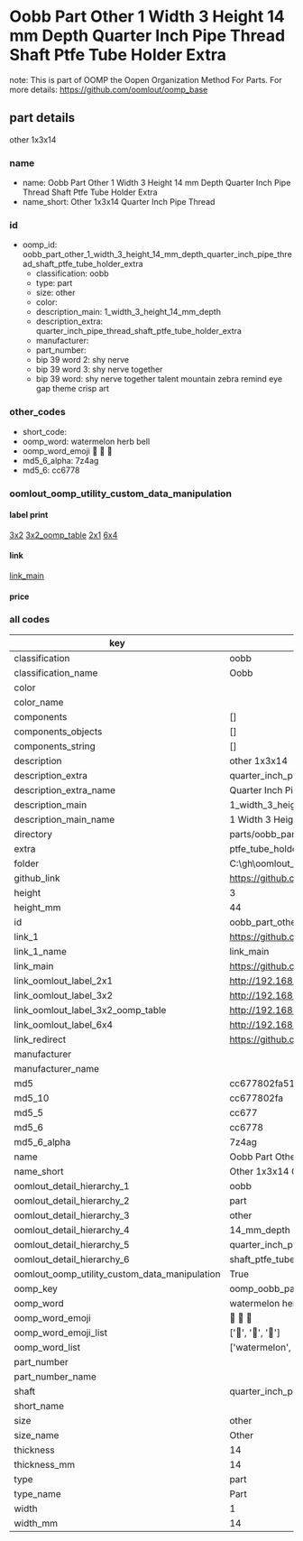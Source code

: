 # Oobb Part Other 1 Width 3 Height 14 mm Depth Quarter Inch Pipe Thread Shaft Ptfe Tube Holder Extra  

note: This is part of OOMP the Oopen Organization Method For Parts. For more details: https://github.com/oomlout/oomp_base

##  part details
  



other 1x3x14



### name
* name: Oobb Part Other 1 Width 3 Height 14 mm Depth Quarter Inch Pipe Thread Shaft Ptfe Tube Holder Extra
* name_short: Other 1x3x14 Quarter Inch Pipe Thread
### id
* oomp_id: oobb_part_other_1_width_3_height_14_mm_depth_quarter_inch_pipe_thread_shaft_ptfe_tube_holder_extra
  * classification: oobb
  * type: part
  * size: other
  * color: 
  * description_main: 1_width_3_height_14_mm_depth
  * description_extra: quarter_inch_pipe_thread_shaft_ptfe_tube_holder_extra
  * manufacturer: 
  * part_number: 
  * bip 39 word 2: shy nerve
  * bip 39 word 3: shy nerve together
  * bip 39 word: shy nerve together talent mountain zebra remind eye gap theme crisp art

### other_codes
* short_code: 
* oomp_word: watermelon herb bell
* oomp_word_emoji :watermelon: :herb: :bell:
* md5_6_alpha: 7z4ag
* md5_6: cc6778






### oomlout_oomp_utility_custom_data_manipulation
#### label print
[3x2](http://192.168.1.245:1112/?label=oomp%207z4ag)
[3x2_oomp_table](http://192.168.1.108:1112/?label=oomp%207z4ag)
[2x1](http://192.168.1.242:1112/?label=oomp%207z4ag)
[6x4](http://192.168.1.55:1112/?label=oomp%207z4ag)    

#### link

[link_main](https://github.com/oomlout/oomlout_oobb_version_4_generated_parts/tree/main/navigation_oomp/oobb/part/other/1_width_3_height_14_mm_depth/quarter_inch_pipe_thread_shaft_ptfe_tube_holder_extra/part)                              

#### price







### all codes 
| key | value |  
| --- | --- |  
| classification | oobb |  
| classification_name | Oobb |  
| color |  |  
| color_name |  |  
| components | [] |  
| components_objects | [] |  
| components_string | [] |  
| description | other 1x3x14 |  
| description_extra | quarter_inch_pipe_thread_shaft_ptfe_tube_holder_extra |  
| description_extra_name | Quarter Inch Pipe Thread Shaft Ptfe Tube Holder Extra |  
| description_main | 1_width_3_height_14_mm_depth |  
| description_main_name | 1 Width 3 Height 14 mm Depth |  
| directory | parts/oobb_part_other_1_width_3_height_14_mm_depth_quarter_inch_pipe_thread_shaft_ptfe_tube_holder_extra |  
| extra | ptfe_tube_holder |  
| folder | C:\gh\oomlout_oobb_version_4_generated_parts\parts\oobb_part_other_1_width_3_height_14_mm_depth_quarter_inch_pipe_thread_shaft_ptfe_tube_holder_extra |  
| github_link | https://github.com/oomlout/oomlout_oomp_part_src/tree/main/parts/oobb_part_other_1_width_3_height_14_mm_depth_quarter_inch_pipe_thread_shaft_ptfe_tube_holder_extra |  
| height | 3 |  
| height_mm | 44 |  
| id | oobb_part_other_1_width_3_height_14_mm_depth_quarter_inch_pipe_thread_shaft_ptfe_tube_holder_extra |  
| link_1 | https://github.com/oomlout/oomlout_oobb_version_4_generated_parts/tree/main/navigation_oomp/oobb/part/other/1_width_3_height_14_mm_depth/quarter_inch_pipe_thread_shaft_ptfe_tube_holder_extra/part |  
| link_1_name | link_main |  
| link_main | https://github.com/oomlout/oomlout_oobb_version_4_generated_parts/tree/main/navigation_oomp/oobb/part/other/1_width_3_height_14_mm_depth/quarter_inch_pipe_thread_shaft_ptfe_tube_holder_extra/part |  
| link_oomlout_label_2x1 | http://192.168.1.242:1112/?label=oomp%207z4ag |  
| link_oomlout_label_3x2 | http://192.168.1.245:1112/?label=oomp%207z4ag |  
| link_oomlout_label_3x2_oomp_table | http://192.168.1.108:1112/?label=oomp%207z4ag |  
| link_oomlout_label_6x4 | http://192.168.1.55:1112/?label=oomp%207z4ag |  
| link_redirect | https://github.com/oomlout/oomlout_oobb_version_4_generated_parts/tree/main/parts/oobb_other_01_03_14_ex_ptfe_tube_holder_sh_quarter_inch_pipe_thread |  
| manufacturer |  |  
| manufacturer_name |  |  
| md5 | cc677802fa5136bbfe484dd7c7651e3c |  
| md5_10 | cc677802fa |  
| md5_5 | cc677 |  
| md5_6 | cc6778 |  
| md5_6_alpha | 7z4ag |  
| name | Oobb Part Other 1 Width 3 Height 14 mm Depth Quarter Inch Pipe Thread Shaft Ptfe Tube Holder Extra |  
| name_short | Other 1x3x14 Quarter Inch Pipe Thread |  
| oomlout_detail_hierarchy_1 | oobb |  
| oomlout_detail_hierarchy_2 | part |  
| oomlout_detail_hierarchy_3 | other |  
| oomlout_detail_hierarchy_4 | 14_mm_depth |  
| oomlout_detail_hierarchy_5 | quarter_inch_pipe_thread |  
| oomlout_detail_hierarchy_6 | shaft_ptfe_tube_holder_extra |  
| oomlout_oomp_utility_custom_data_manipulation | True |  
| oomp_key | oomp_oobb_part_other_1_width_3_height_14_mm_depth_quarter_inch_pipe_thread_shaft_ptfe_tube_holder_extra |  
| oomp_word | watermelon herb bell |  
| oomp_word_emoji | :watermelon: :herb: :bell: |  
| oomp_word_emoji_list | [':watermelon:', ':herb:', ':bell:'] |  
| oomp_word_list | ['watermelon', 'herb', 'bell'] |  
| part_number |  |  
| part_number_name |  |  
| shaft | quarter_inch_pipe_thread |  
| short_name |  |  
| size | other |  
| size_name | Other |  
| thickness | 14 |  
| thickness_mm | 14 |  
| type | part |  
| type_name | Part |  
| width | 1 |  
| width_mm | 14 |  
